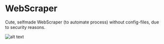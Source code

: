 # WebScraper

Cute, selfmade WebScraper (to automate process) without config-files, due to security reasons.

![alt text](https://i.pinimg.com/originals/03/64/eb/0364eb47780aa9e4b12d9d5e9aa10c57.gif)
